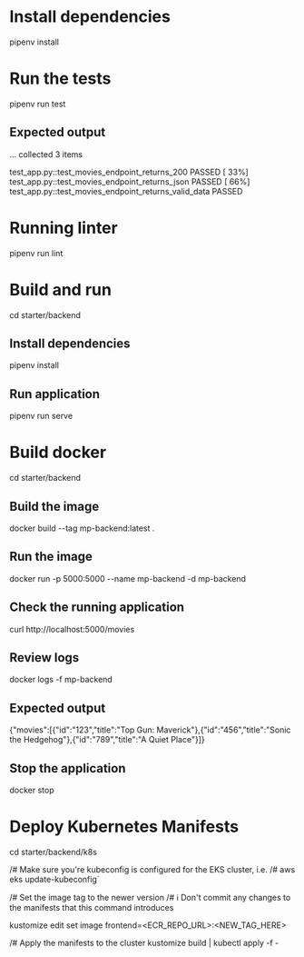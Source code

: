 # Install dependencies
pipenv install

# Run the tests
pipenv run test

## Expected output
...
collected 3 items

test_app.py::test_movies_endpoint_returns_200 PASSED                                                                                              [ 33%]
test_app.py::test_movies_endpoint_returns_json PASSED                                                                                             [ 66%]
test_app.py::test_movies_endpoint_returns_valid_data PASSED  

# Running linter
pipenv run lint

# Build and run
cd starter/backend

## Install dependencies
pipenv install

## Run application
pipenv run serve

# Build docker
cd starter/backend

## Build the image
docker build --tag mp-backend:latest .

## Run the image
docker run -p 5000:5000 --name mp-backend -d mp-backend

## Check the running application
curl http://localhost:5000/movies

## Review logs
docker logs -f mp-backend

## Expected output
{"movies":[{"id":"123","title":"Top Gun: Maverick"},{"id":"456","title":"Sonic the Hedgehog"},{"id":"789","title":"A Quiet Place"}]}

## Stop the application
docker stop

# Deploy Kubernetes Manifests
cd starter/backend/k8s

/# Make sure you're kubeconfig is configured for the EKS cluster, i.e.
/# aws eks update-kubeconfig`

/# Set the image tag to the newer version
/# ℹ️ Don't commit any changes to the manifests that this command introduces

kustomize edit set image frontend=<ECR_REPO_URL>:<NEW_TAG_HERE>

/# Apply the manifests to the cluster
kustomize build | kubectl apply -f -
